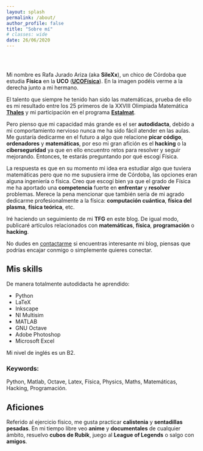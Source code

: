```yaml
---
layout: splash
permalink: /about/
author_profile: false
title: "Sobre mí"
# classes: wide
date: 26/06/2020
---
```


<br>

<figure style="width: 30%" class="align-right">
  <img src="{{ site.url }}{{ site.baseurl }}/assets/images/yo1.jpg" alt="">
</figure>

Mi nombre es Rafa Jurado Ariza (aka **SileXx**), un chico de Córdoba que estudia **Física** en la **UCO** ([**UCOFísica**](https://www.uco.es/ciencias/es/grado-fisica/)). En la imagen podéis verme a la derecha junto a mi hermano.

El talento que siempre he tenido han sido las matemáticas, prueba de ello es mi resultado entre los 25 primeros de la XXVIII Olimpiada Matemática 
[**Thales**](https://thales.cica.es/cordoba/sites/thales.cica.es.cordoba/files/25primeros_XXVIII.pdf) y mi participación en el programa [**Estalmat**](https://es.wikipedia.org/wiki/ESTALMAT).

Pero pienso que mi capacidad más grande es el ser **autodidacta**, debido a mi comportamiento nervioso nunca me ha sido fácil atender en las aulas. Me gustaría dedicarme en el futuro a algo que relacione **picar código**, **ordenadores** y **matemáticas**, por eso mi gran afición es el **hacking** o la **ciberseguridad** ya que en ello encuentro retos para resolver y seguir mejorando. Entonces, te estarás preguntando por qué escogí Física. 

La respuesta es que en su momento mi idea era estudiar algo que tuviera matemáticas pero que no me supusiera irme de Córdoba, las opciones eran alguna ingeniería o física. Creo que escogí bien ya que el grado de Física me ha aportado una **competencia** fuerte en **enfrentar** y **resolver** problemas. Merece la pena mencionar que también sería de mi agrado dedicarme profesionalmente a la física: **computación cuántica**, **física del plasma**, **física teórica**, etc.

Iré haciendo un seguimiento de mi **TFG** en este blog. De igual modo, publicaré artículos relacionados con **matemáticas**, **física**, **programación** o **hacking**.

No dudes en [contactarme](https://t.me/silexx/) si encuentras interesante mi blog, piensas que podrías encajar conmigo o simplemente quieres conectar.

## Mis skills

De manera totalmente autodidacta he aprendido:
- Python
- LaTeX
- Inkscape
- NI Multisim
- MATLAB
- GNU Octave
- Adobe Photoshop
- Microsoft Excel

Mi nivel de inglés es un B2.

### Keywords:

Python, Matlab, Octave, Latex, Física, Physics, Maths, Matemáticas, Hacking, Programación.

## Aficiones

Referido al ejercicio físico, me gusta practicar **calistenia** y **sentadillas pesadas**. En mi tiempo libre veo **anime** y **documentales** de cualquier ámbito, resuelvo **cubos de Rubik**, juego al **League of Legends** o salgo con **amigos**.

